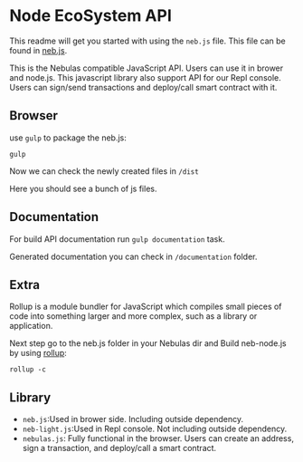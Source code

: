 # Node EcoSystem API

This readme will get you started with using the `neb.js` file.
This file can be found in [neb.js](https://github.com/nebulasio/neb.js).

This is the Nebulas compatible JavaScript API. Users can use it in brower and node.js. This javascript library also support API for our Repl console. Users can sign/send transactions and deploy/call smart contract with it. 


## Browser

use `gulp` to package the neb.js:

```
gulp
```

Now we can check the newly created files in `/dist`

Here you should see a bunch of js files. 

## Documentation
For build API documentation run `gulp documentation` task.

Generated documentation you can check in `/documentation` folder.

## Extra 
Rollup is a module bundler for JavaScript which compiles small pieces of code into something larger and more complex, such as a library or application.

Next step go to the neb.js folder in your Nebulas dir and
Build neb-node.js by using [rollup](https://rollupjs.org/):

```
rollup -c
```

## Library

 * `neb.js`:Used in brower side. Including outside dependency.
 * `neb-light.js`:Used in Repl console. Not including outside dependency.
 * `nebulas.js`: Fully functional in the browser. Users can create an address, sign a transaction, and deploy/call a smart contract.
